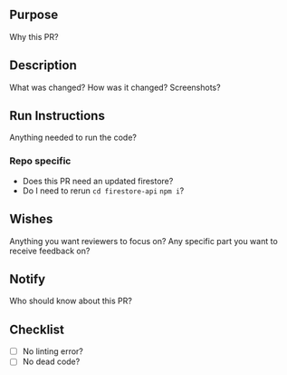 ## Purpose

Why this PR?

## Description

What was changed? How was it changed?
Screenshots?

## Run Instructions

Anything needed to run the code?

### Repo specific

- Does this PR need an updated firestore?
- Do I need to rerun
  `cd firestore-api`
  `npm i`?

## Wishes

Anything you want reviewers to focus on? Any specific part you want to receive feedback on?

## Notify

Who should know about this PR?

## Checklist

- [ ] No linting error?
- [ ] No dead code?
